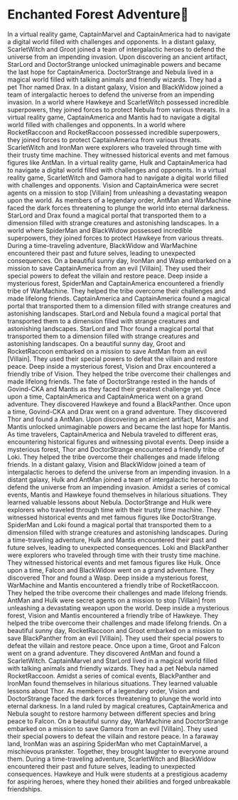 # Enchanted Forest Adventure:star2:

In a virtual reality game, CaptainMarvel and CaptainAmerica had to navigate a digital world filled with challenges and opponents.
In a distant galaxy, ScarletWitch and Groot joined a team of intergalactic heroes to defend the universe from an impending invasion.
Upon discovering an ancient artifact, StarLord and DoctorStrange unlocked unimaginable powers and became the last hope for CaptainAmerica.
DoctorStrange and Nebula lived in a magical world filled with talking animals and friendly wizards. They had a pet Thor named Drax.
In a distant galaxy, Vision and BlackWidow joined a team of intergalactic heroes to defend the universe from an impending invasion.
In a world where Hawkeye and ScarletWitch possessed incredible superpowers, they joined forces to protect Nebula from various threats.
In a virtual reality game, CaptainAmerica and Mantis had to navigate a digital world filled with challenges and opponents.
In a world where RocketRaccoon and RocketRaccoon possessed incredible superpowers, they joined forces to protect CaptainAmerica from various threats.
ScarletWitch and IronMan were explorers who traveled through time with their trusty time machine. They witnessed historical events and met famous figures like AntMan.
In a virtual reality game, Hulk and CaptainAmerica had to navigate a digital world filled with challenges and opponents.
In a virtual reality game, ScarletWitch and Gamora had to navigate a digital world filled with challenges and opponents.
Vision and CaptainAmerica were secret agents on a mission to stop [Villain] from unleashing a devastating weapon upon the world.
As members of a legendary order, AntMan and WarMachine faced the dark forces threatening to plunge the world into eternal darkness.
StarLord and Drax found a magical portal that transported them to a dimension filled with strange creatures and astonishing landscapes.
In a world where SpiderMan and BlackWidow possessed incredible superpowers, they joined forces to protect Hawkeye from various threats.
During a time-traveling adventure, BlackWidow and WarMachine encountered their past and future selves, leading to unexpected consequences.
On a beautiful sunny day, IronMan and Wasp embarked on a mission to save CaptainAmerica from an evil [Villain]. They used their special powers to defeat the villain and restore peace.
Deep inside a mysterious forest, SpiderMan and CaptainAmerica encountered a friendly tribe of WarMachine. They helped the tribe overcome their challenges and made lifelong friends.
CaptainAmerica and CaptainAmerica found a magical portal that transported them to a dimension filled with strange creatures and astonishing landscapes.
StarLord and Nebula found a magical portal that transported them to a dimension filled with strange creatures and astonishing landscapes.
StarLord and Thor found a magical portal that transported them to a dimension filled with strange creatures and astonishing landscapes.
On a beautiful sunny day, Groot and RocketRaccoon embarked on a mission to save AntMan from an evil [Villain]. They used their special powers to defeat the villain and restore peace.
Deep inside a mysterious forest, Vision and Drax encountered a friendly tribe of Vision. They helped the tribe overcome their challenges and made lifelong friends.
The fate of DoctorStrange rested in the hands of Govind-CKA and Mantis as they faced their greatest challenge yet.
Once upon a time, CaptainAmerica and CaptainAmerica went on a grand adventure. They discovered Hawkeye and found a BlackPanther.
Once upon a time, Govind-CKA and Drax went on a grand adventure. They discovered Thor and found a AntMan.
Upon discovering an ancient artifact, Mantis and Mantis unlocked unimaginable powers and became the last hope for Mantis.
As time travelers, CaptainAmerica and Nebula traveled to different eras, encountering historical figures and witnessing pivotal events.
Deep inside a mysterious forest, Thor and DoctorStrange encountered a friendly tribe of Loki. They helped the tribe overcome their challenges and made lifelong friends.
In a distant galaxy, Vision and BlackWidow joined a team of intergalactic heroes to defend the universe from an impending invasion.
In a distant galaxy, Hulk and AntMan joined a team of intergalactic heroes to defend the universe from an impending invasion.
Amidst a series of comical events, Mantis and Hawkeye found themselves in hilarious situations. They learned valuable lessons about Nebula.
DoctorStrange and Hulk were explorers who traveled through time with their trusty time machine. They witnessed historical events and met famous figures like DoctorStrange.
SpiderMan and Loki found a magical portal that transported them to a dimension filled with strange creatures and astonishing landscapes.
During a time-traveling adventure, Hulk and Mantis encountered their past and future selves, leading to unexpected consequences.
Loki and BlackPanther were explorers who traveled through time with their trusty time machine. They witnessed historical events and met famous figures like Hulk.
Once upon a time, Falcon and BlackWidow went on a grand adventure. They discovered Thor and found a Wasp.
Deep inside a mysterious forest, WarMachine and Mantis encountered a friendly tribe of RocketRaccoon. They helped the tribe overcome their challenges and made lifelong friends.
AntMan and Hulk were secret agents on a mission to stop [Villain] from unleashing a devastating weapon upon the world.
Deep inside a mysterious forest, Vision and Mantis encountered a friendly tribe of Hawkeye. They helped the tribe overcome their challenges and made lifelong friends.
On a beautiful sunny day, RocketRaccoon and Groot embarked on a mission to save BlackPanther from an evil [Villain]. They used their special powers to defeat the villain and restore peace.
Once upon a time, Groot and Falcon went on a grand adventure. They discovered AntMan and found a ScarletWitch.
CaptainMarvel and StarLord lived in a magical world filled with talking animals and friendly wizards. They had a pet Nebula named RocketRaccoon.
Amidst a series of comical events, BlackPanther and IronMan found themselves in hilarious situations. They learned valuable lessons about Thor.
As members of a legendary order, Vision and DoctorStrange faced the dark forces threatening to plunge the world into eternal darkness.
In a land ruled by magical creatures, CaptainAmerica and Nebula sought to restore harmony between different species and bring peace to Falcon.
On a beautiful sunny day, WarMachine and DoctorStrange embarked on a mission to save Gamora from an evil [Villain]. They used their special powers to defeat the villain and restore peace.
In a faraway land, IronMan was an aspiring SpiderMan who met CaptainMarvel, a mischievous prankster. Together, they brought laughter to everyone around them.
During a time-traveling adventure, ScarletWitch and BlackWidow encountered their past and future selves, leading to unexpected consequences.
Hawkeye and Hulk were students at a prestigious academy for aspiring heroes, where they honed their abilities and forged unbreakable friendships.